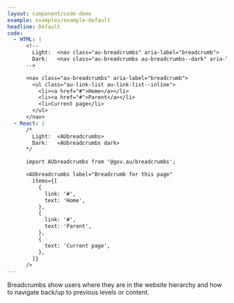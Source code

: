 ```yaml
---
layout: component/code-demo
example: examples/example-default
headline: Default
code:
  - HTML: |
      <!--
        Light:  <nav class="au-breadcrumbs" aria-label="breadcrumb">
        Dark:   <nav class="au-breadcrumbs au-breadcrumbs--dark" aria-label="breadcrumb">
      -->

      <nav class="au-breadcrumbs" aria-label="breadcrumb">
        <ul class="au-link-list au-link-list--inline">
          <li><a href="#">Home</a></li>
          <li><a href="#">Parent</a></li>
          <li>Current page</li>
        </ul>
      </nav>
  - React: |
      /*
        Light:  <AUbreadcrumbs>
        Dark:   <AUbreadcrumbs dark>
      */

      import AUbreadcrumbs from '@gov.au/breadcrumbs';

      <AUbreadcrumbs label="Breadcrumb for this page"
        items={[
          {
            link: '#',
            text: 'Home',
          },
          {
            link: '#',
            text: 'Parent',
          },
          {
            text: 'Current page',
          },
        ]}
      />
---
```


Breadcrumbs show users where they are in the website hierarchy and how to navigate back/up to
previous levels or content.
